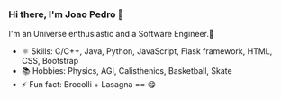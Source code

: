 ### Hi there, I'm Joao Pedro 👋

I'm an Universe enthusiastic and a Software Engineer.😬


- ⚛️ Skills: C/C++, Java, Python, JavaScript, Flask framework, HTML, CSS, Bootstrap
- 📚 Hobbies: Physics, AGI, Calisthenics, Basketball, Skate
- ⚡ Fun fact: Brocolli + Lasagna == 😋
